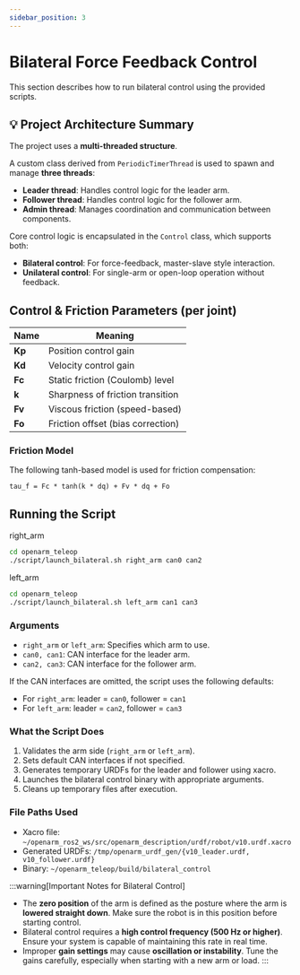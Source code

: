 ```yaml
---
sidebar_position: 3
---
```


# Bilateral Force Feedback Control

This section describes how to run bilateral control using the provided scripts.

## 💡 Project Architecture Summary

The project uses a **multi-threaded structure**.

A custom class derived from `PeriodicTimerThread` is used to spawn and manage **three threads**:

- **Leader thread**: Handles control logic for the leader arm.
- **Follower thread**: Handles control logic for the follower arm.
- **Admin thread**: Manages coordination and communication between components.

Core control logic is encapsulated in the `Control` class, which supports both:

- **Bilateral control**: For force-feedback, master-slave style interaction.
- **Unilateral control**: For single-arm or open-loop operation without feedback.

## Control & Friction Parameters (per joint)

| Name | Meaning |
|------|---------|
| **Kp** | Position control gain |
| **Kd** | Velocity control gain |
| **Fc** | Static friction (Coulomb) level |
| **k**  | Sharpness of friction transition |
| **Fv** | Viscous friction (speed-based) |
| **Fo** | Friction offset (bias correction) |

### Friction Model

The following tanh-based model is used for friction compensation:

```text
tau_f = Fc * tanh(k * dq) + Fv * dq + Fo
```

## Running the Script

right_arm
```bash
cd openarm_teleop
./script/launch_bilateral.sh right_arm can0 can2
```

left_arm
```bash
cd openarm_teleop
./script/launch_bilateral.sh left_arm can1 can3
```

### Arguments

- `right_arm` or `left_arm`: Specifies which arm to use.
- `can0, can1`: CAN interface for the leader arm.
- `can2, can3`: CAN interface for the follower arm.

If the CAN interfaces are omitted, the script uses the following defaults:

- For `right_arm`: leader = `can0`, follower = `can1`
- For `left_arm`: leader = `can2`, follower = `can3`

### What the Script Does

1. Validates the arm side (`right_arm` or `left_arm`).
2. Sets default CAN interfaces if not specified.
3. Generates temporary URDFs for the leader and follower using xacro.
4. Launches the bilateral control binary with appropriate arguments.
5. Cleans up temporary files after execution.

### File Paths Used

- Xacro file: `~/openarm_ros2_ws/src/openarm_description/urdf/robot/v10.urdf.xacro`
- Generated URDFs: `/tmp/openarm_urdf_gen/{v10_leader.urdf, v10_follower.urdf}`
- Binary: `~/openarm_teleop/build/bilateral_control`

:::warning[Important Notes for Bilateral Control]
- The **zero position** of the arm is defined as the posture where the arm is **lowered straight down**.
  Make sure the robot is in this position before starting control.
- Bilateral control requires a **high control frequency (500 Hz or higher)**.
  Ensure your system is capable of maintaining this rate in real time.
- Improper **gain settings** may cause **oscillation or instability**.
  Tune the gains carefully, especially when starting with a new arm or load.
:::
